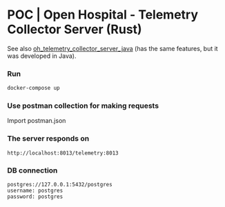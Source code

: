 # POC | Open Hospital - Telemetry Collector Server (Rust)
See also [oh_telemetry_collector_server_java](https://github.com/goto-eof/oh_telemetry_collector_server_java) (has the same features, but it was developed in Java).

### Run 

```bash
docker-compose up
```

### Use postman collection for making requests

Import postman.json

### The server responds on

```
http://localhost:8013/telemetry:8013
```


### DB connection

```
postgres://127.0.0.1:5432/postgres
username: postgres
password: postgres
```
